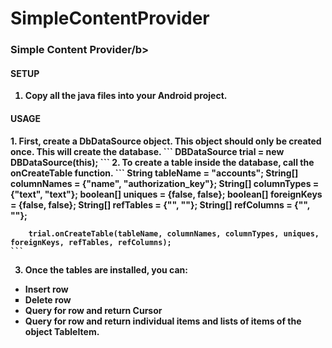 # SimpleContentProvider
<h3><b>Simple Content Provider/b></h3>

<h4> SETUP </h4>

1. Copy all the java files into your Android project.

<h4>USAGE</h4>
1. First, create a DbDataSource object. This object should only be created once. This will create the database.
	```
	DBDataSource trial = new DBDataSource(this);
	```
2. To create a table inside the database, call the onCreateTable function.
	```
	String tableName = "accounts";
        String[] columnNames = {"name", "authorization_key"};
        String[] columnTypes = {"text", "text"};
        boolean[] uniques = {false, false};
        boolean[] foreignKeys = {false, false};
        String[] refTables = {"", ""};
        String[] refColumns = {"", ""};
        
        trial.onCreateTable(tableName, columnNames, columnTypes, uniques, foreignKeys, refTables, refColumns);
  	```  
  3. Once the tables are installed, you can:
  <ul>
  <li>Insert row</li>
  <li type="square">Delete row</li>
  <li>Query for row and return Cursor</li>
  <li>Query for row and return individual items and lists of items of the object TableItem.</li>
</ul>
